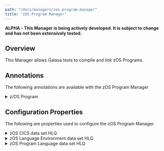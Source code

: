 ```yaml
---
path: "/docs/managers/zos-program-manager"
title: "zOS Program Manager"
---
```


**ALPHA - This Manager is being actively developed. It is subject to change and has not been extensively tested.**

## Overview
This Manager allows Galasa tests to compile and link zOS Programs.


## Annotations

The following annotations are available with the zOS Program Manager
<details>
<summary>z/OS Program</summary>

| Annotation: | z/OS Program |
| --------------------------------------- | :------------------------------------- |
| Name: | @ZosProgram |
| Description: | The <code>@ZosProgram</code> annotation requests the z/OS Program Manager to Compile and Bind a program on a z/OS image.  The test can request multiple z/OS Program instances |
| Attribute: `name` |  The program name |
| Attribute: `location` |  Path to the location of the program source in the Galasa test bundle. This can be either the full path including the file name or the directory containing the source with the name specified in the name attribute with the extension specified in the language attribute.  |
| Attribute: `language` |  The programming language. See <a href="https://javadoc-snapshot.galasa.dev/ZosProgram/Language.html" target="_blank">ZosProgram.Language</a> |
| Attribute: `isCics` |  Is a CICS program. |
| Attribute: `loadlib` |  The load module data set name |
| Attribute: `imageTag` |  The <code>imageTag</code> is used to identify the z/OS image. |
| Syntax: | @ZosImage(imageTag="A")<br> public IZosImage zosImageA;<br> @ZosProgram(imageTag="A")<br> public IZosProgram zosProgramA;<br></code> |
| Notes: | The <code>IZosProgram</code> interface has a number of methods to manage the zOS Program. See <a href="https://javadoc-snapshot.galasa.dev/dev/galasa/zosprogram/ZosProgram.html" target="_blank">ZosProgram</a> and <a href="https://javadoc-snapshot.galasa.dev/dev/galasa/zosprogram/IZosProgram.html" target="_blank">IZosProgram</a> to find out more. |

</details>




## Configuration Properties

The following are properties used to configure the zOS Program Manager.
 
<details>
<summary>zOS CICS data set HLQ</summary>

| Property: | zOS CICS data set HLQ |
| --------------------------------------- | :------------------------------------- |
| Name: | zosprogram.cics.[imageid].dataset.hlq |
| Description: | zOS CICS data set High Level Qualifier |
| Required:  | No |
| Default value: | COBOL: CICS |
| Valid values: | $validValues |
| Examples: | <code>zosprogram.cics.MVSA.dataset.hlq=CICS</code><br> <code>zosprogram.cics.default.dataset.hlq=SYS1,CICS</code> |

</details>
 
<details>
<summary>zOS Language Environment data set HLQ</summary>

| Property: | zOS Language Environment data set HLQ |
| --------------------------------------- | :------------------------------------- |
| Name: | zosprogram.le.[imageid].dataset.hlq |
| Description: | zOS Language Environment data set High Level Qualifier |
| Required:  | No |
| Default value: | CEE |
| Valid values: | $validValues |
| Examples: | <code>zosprogram.le.MVSA.dataset.hlq=CEE</code><br> <code>zosprogram.le.dataset.hlq=SYS1.LE,CEE</code> |

</details>
 
<details>
<summary>zOS Program Language data set HLQ</summary>

| Property: | zOS Program Language data set HLQ |
| --------------------------------------- | :------------------------------------- |
| Name: | zosprogram.[language].[imageid].dataset.hlq |
| Description: | zOS Program Language data set High Level Qualifier |
| Required:  | No |
| Default value: | COBOL: IGY.V6R3M0 |
| Valid values: | $validValues |
| Examples: | <code>zosprogram.cobol.MVSA.dataset.hlq=IGY.V6R3M0</code><br> <code>zosprogram.cobol.dataset.hlq=SYS1.COBIL,IGY.V6R3M0</code> |

</details>
